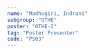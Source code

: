 ```yaml
---
name: "Madhugiri, Indrani"
subgroup: "OTHE"
poster: "OTHE-2"
tag: "Poster Presenter"
code: "PS03"
---
```

